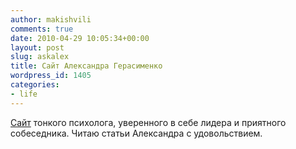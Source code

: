 ```yaml
---
author: makishvili
comments: true
date: 2010-04-29 10:05:34+00:00
layout: post
slug: askalex
title: Сайт Александра Герасименко
wordpress_id: 1405
categories:
- life
---
```


[Сайт](http://askalex.ru/) тонкого психолога, уверенного в себе лидера и приятного собеседника.
Читаю статьи Александра с удовольствием.
 

